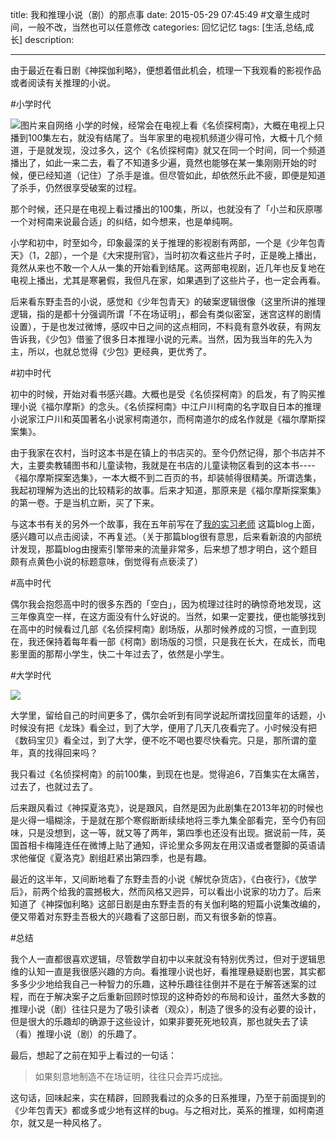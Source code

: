 title: 我和推理小说（剧）的那点事
date: 2015-05-29 07:45:49 #文章生成时间，一般不改，当然也可以任意修改
categories: 回忆记忆
tags: [生活,总结,成长] 
description: 

---

由于最近在看日剧《神探伽利略》，便想着借此机会，梳理一下我观看的影视作品或者阅读有关推理的小说。

#小学时代

![图片来自网络](http://hktkdy.qiniudn.com/kenan.jpg)
 小学的时候，经常会在电视上看《名侦探柯南》，大概在电视上只播到100集左右，就没有结尾了。当年家里的电视机频道少得可怜，大概十几个频道，于是就发现，没过多久，这个《名侦探柯南》就又在同一个时间，同一个频道播出了，如此一来二去，看了不知道多少遍，竟然也能够在某一集刚刚开始的时候，便已经知道（记住）了杀手是谁。但尽管如此，却依然乐此不疲，即便是知道了杀手，仍然很享受破案的过程。

那个时候，还只是在电视上看过播出的100集，所以，也就没有了「小兰和灰原哪一个对柯南来说最合适」的纠结，如今想来，也是单纯啊。

小学和初中，时至如今，印象最深的关于推理的影视剧有两部，一个是《少年包青天》（1，2部），一个是《大宋提刑官》，当时初次看这些片子时，正是晚上播出，竟然从来也不敢一个人从一集的开始看到结尾。这两部电视剧，近几年也反复地在电视上播出，尤其是寒暑假，我但凡在家，如果遇到了这些片子，也一定会再看。

后来看东野圭吾的小说，感觉和《少年包青天》的破案逻辑很像（这里所讲的推理逻辑，指的是都十分强调所谓「不在场证明」，都会有类似密室，迷宫这样的剧情设置），于是也发过微博，感叹中日之间的这点相同，不料竟有意外收获，有网友告诉我，《少包》借鉴了很多日本推理小说的元素。当然，因为我当年的先入为主，所以，也就总觉得《少包》更经典，更优秀了。




#初中时代



初中的时候，开始对看书感兴趣。大概也是受《名侦探柯南》的启发，有了购买推理小说《福尔摩斯》的念头。《名侦探柯南》中江户川柯南的名字取自日本的推理小说家江户川和英国著名小说家柯南道尔，而柯南道尔的成名作就是《福尔摩斯探案集》。

由于我家在农村，当时这本书是在镇上的书店买的。至今仍然记得，那个书店并不大，主要卖教辅图书和儿童读物，我就是在书店的儿童读物区看到的这本书----《福尔摩斯探案选集》，一本大概不到二百页的书，却装帧得很精美。所谓选集，我起初理解为选出的比较精彩的故事。后来才知道，那原来是《福尔摩斯探案集》的第一卷。于是当机立断，买了下来。

与这本书有关的另外一个故事，我在五年前写在了[我的实习老师](http://blog.sina.com.cn/s/blog_63a3d9b70100hka1.html) 这篇blog上面，感兴趣可以点击阅读，不再复述。（关于那篇blog很有意思，后来看新浪的内部统计发现，那篇blog由搜索引擎带来的流量非常多，后来想了想才明白，这个题目颇有点黄色小说的标题意味，倒觉得有点亵渎了）


#高中时代

偶尔我会抱怨高中时的很多东西的「空白」，因为梳理过往时的确惊奇地发现，这三年像真空一样，在这方面没有什么好说的。当然，如果一定要找，便也能够找到在高中的时候看过几部《名侦探柯南》剧场版，从那时候养成的习惯，一直到现在，我还保持着每年看一部《柯南》剧场版的习惯，只是我在长大，在成长，而电影里面的那帮小学生，快二十年过去了，依然是小学生。

#大学时代


![](http://hktkdy.qiniudn.com/xialuoke.jpg)

大学里，留给自己的时间更多了，偶尔会听到有同学说起所谓找回童年的话题，小时候没有把《龙珠》看全过，到了大学，便用了几天几夜看完了。小时候没有把《数码宝贝》看全过，到了大学，便不吃不喝也要尽快看完。只是，那所谓的童年，真的找得回来吗？

我只看过《名侦探柯南》的前100集，到现在也是。觉得追6，7百集实在太痛苦，过去了，也就过去了。

后来跟风看过《神探夏洛克》，说是跟风，自然是因为此剧集在2013年初的时候也是火得一塌糊涂，于是就在那个寒假断断续续地将三季九集全部看完，至今仍有回味，只是没想到，这一等，就又等了两年，第四季也还没有出现。据说前一阵，英国首相卡梅隆连任在微博上贴了通知，评论里众多网友在用汉语或者蹩脚的英语请求他催促《夏洛克》剧组赶紧出第四季，也是有趣。

最近的这半年，又间断地看了东野圭吾的小说《解忧杂货店》，《白夜行》，《放学后》，前两个给我的震撼极大，然而风格又迥异，可以看出小说家的功力了。后来知道了《神探伽利略》这部日剧是由东野圭吾的有关伽利略的短篇小说集改编的，便又带着对东野圭吾极大的兴趣看了这部日剧，而又有很多新的惊喜。


#总结

我个人一直都很喜欢逻辑，尽管数学自初中以来就没有特别优秀过，但对于逻辑思维的认知一直是我很感兴趣的方向。看推理小说也好，看推理悬疑剧也罢，其实都多多少少地给我自己一种智力的乐趣，这种乐趣往往倒并不是在于解答迷案的过程，而在于解决案子之后重新回顾时惊现的这种奇妙的布局和设计，虽然大多数的推理小说（剧）往往只是为了吸引读者（观众），制造了很多的没有必要的设计，但是很大的乐趣却的确源于这些设计，如果非要死死地较真，那也就失去了读（看）推理小说（剧）的乐趣了。

最后，想起了之前在知乎上看过的一句话：
> 如果刻意地制造不在场证明，往往只会弄巧成拙。

这句话，回味起来，实在精辟，回顾我看过的众多的日系推理，乃至于前面提到的《少年包青天》都或多或少地有这样的bug。与之相对比，英系的推理，如柯南道尔，就又是一种风格了。





